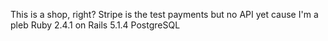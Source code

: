 This is a shop, right?
Stripe is the test payments but no API yet cause I'm a pleb 
Ruby 2.4.1 on Rails 5.1.4
PostgreSQL